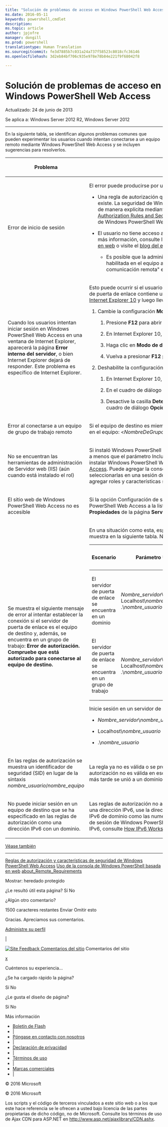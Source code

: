 ```yaml
---
title: "Solución de problemas de acceso en Windows PowerShell Web Access"
ms.date: 2016-05-11
keywords: powershell,cmdlet
description: 
ms.topic: article
author: jpjofre
manager: dongill
ms.prod: powershell
translationtype: Human Translation
ms.sourcegitcommit: fe3d7885b7c031a24a737f58523c8018cfc36146
ms.openlocfilehash: 3d2eb84bf706c935e978e78b84e221f9f68042f8

---
```


#  Solución de problemas de acceso en Windows PowerShell Web Access

Actualizado: 24 de junio de 2013

Se aplica a: Windows Server 2012 R2, Windows Server 2012

<a href="" id="BKMK_trouble"></a>

------------------------------------------------------------------------

En la siguiente tabla, se identifican algunos problemas comunes que pueden experimentar los usuarios cuando intentan conectarse a un equipo remoto mediante Windows PowerShell Web Access y se incluyen sugerencias para resolverlos.

<table>
<colgroup>
<col width="50%" />
<col width="50%" />
</colgroup>
<thead>
<tr class="header">
<th><p>Problema</p></th>
<th><p>Causa y solución posibles</p></th>
</tr>
</thead>
<tbody>
<tr class="odd">
<td><p>Error de inicio de sesión</p></td>
<td><p>El error puede producirse por uno de los siguientes motivos.</p>
<ul>
<li><p>Una regla de autorización que concede al usuario acceso al equipo, o a una configuración de sesión específica en un equipo remoto, no existe. La seguridad de Windows PowerShell Web Access es restrictiva. Se debe conceder a los usuarios acceso a los equipos remotos de manera explícita mediante reglas de autorización. Para más información sobre la creación de reglas de autorización, consulte <a href="https://technet.microsoft.com/en-us/library/dn282394(v=ws.11).aspx">Authorization Rules and Security Features of Windows PowerShell Web Access</a> (Reglas de autorización y características de seguridad de Windows PowerShell Web Access) en esta guía.</p></li>
<li><p>El usuario no tiene acceso autorizado al equipo de destino. Este se determina mediante listas de control de acceso (ACL). Para obtener más información, consulte Inicio de sesión en Windows PowerShell Web Access en <a href="https://technet.microsoft.com/en-us/library/hh831417(v=ws.11).aspx">Uso de la consola de Windows PowerShell basada en web</a> o visite el <a href="https://msdn.microsoft.com/library/windows/desktop/ee706585.aspx">blog del equipo de Windows PowerShell</a>.</p>
<ul>
<li><p>Es posible que la administración remota de Windows PowerShell no esté habilitada en el equipo de destino. Compruebe que esté habilitada en el equipo al que intenta conectarse el usuario. Para más información, consulte "Cómo configurar el equipo para la comunicación remota" en <a href="https://technet.microsoft.com/library/dd315349.aspx">about_Remote_Requirements</a> en los temas de Ayuda conceptual de Windows PowerShell.</p></li>
</ul></li>
</ul></td>
</tr>
<tr class="even">
<td><p>Cuando los usuarios intentan iniciar sesión en Windows PowerShell Web Access en una ventana de Internet Explorer, aparecerá la página <strong>Error interno del servidor</strong>, o bien Internet Explorer dejará de responder. Este problema es específico de Internet Explorer.</p></td>
<td><p>Esto puede ocurrir si el usuario ha iniciado sesión con un nombre de dominio que contiene caracteres en chino o si el nombre del servidor de puerta de enlace contiene uno o más caracteres en este idioma. Para solucionar este problema, el usuario debe <a href="http://ie.microsoft.com/testdrive/info/downloads/Default.html">instalar y ejecutar Internet Explorer 10</a> y luego llevar a cabo los siguientes pasos.</p>
<ol>
<li><p>Cambie la configuración <strong>Modo de documento</strong> de Internet Explorer a <strong>Estándar de IE10</strong>.</p>
<ol>
<li><p>Presione <strong>F12</strong> para abrir la consola Herramientas de desarrollo.</p></li>
<li><p>En Internet Explorer 10, haga clic en <strong>Modo de explorador</strong> y, luego, seleccione <strong>Internet Explorer 10</strong>.</p></li>
<li><p>Haga clic en <strong>Modo de documento</strong> y, luego, en <strong>Estándar de IE10</strong>.</p></li>
<li><p>Vuelva a presionar <strong>F12</strong> para cerrar la consola Herramientas de desarrollo.</p></li>
</ol></li>
<li><p>Deshabilite la configuración automática de servidor proxy.</p>
<ol>
<li><p>En Internet Explorer 10, haga clic en <strong>Herramientas</strong> y, luego, en <strong>Opciones de Internet</strong>.</p></li>
<li><p>En el cuadro de diálogo <strong>Opciones de Internet</strong>, en la pestaña <strong>Conexiones</strong>, haga clic en <strong>Configuración de LAN</strong>.</p></li>
<li><p>Desactive la casilla <strong>Detectar la configuración automáticamente</strong>. Haga clic en<strong>Aceptar</strong> y, de nuevo, en <strong>Aceptar</strong> para cerrar el cuadro de diálogo <strong>Opciones de Internet</strong>.</p></li>
</ol></li>
</ol></td>
</tr>
<tr class="odd">
<td><p>Error al conectarse a un equipo de grupo de trabajo remoto</p></td>
<td><p>Si el equipo de destino es miembro de un grupo de trabajo, use la siguiente sintaxis para especificar su nombre de usuario e iniciar sesión en el equipo: &lt;<em>NombreDeGrupoDeTrabajo</em>&gt;\&lt;<em>NombreDeUsuario</em>&gt;</p></td>
</tr>
<tr class="even">
<td><p>No se encuentran las herramientas de administración de Servidor web (IIS) (aún cuando está instalado el rol)</p></td>
<td><p>Si instaló Windows PowerShell Web Access mediante el cmdlet <span class="code">Install-WindowsFeature</span>, las herramientas de administración no se instalan, a menos que el parámetro <span class="code">IncludeManagementTools</span> se agregue al cmdlet. Para ver un ejemplo, consulte el procedimiento sobre cómo instalar Windows PowerShell Web Access mediante cmdlets de Windows PowerShell en <a href="https://technet.microsoft.com/en-us/library/hh831611(v=ws.11).aspx">Instalación y uso de Windows PowerShell Web Access</a>. Puede agregar la consola del Administrador de IIS y otras herramientas de administración de IIS que necesite; para ello, debe seleccionarlas en una sesión del Asistente para agregar roles y características destinada al servidor de puerta de enlace. El Asistente para agregar roles y características se abre en el Administrador del servidor.</p></td>
</tr>
<tr class="odd">
<td><p>El sitio web de Windows PowerShell Web Access no es accesible</p></td>
<td><p>Si la opción Configuración de seguridad mejorada está habilitada en Internet Explorer (IE ESC), puede agregar el sitio web de Windows PowerShell Web Access a la lista de sitios de confianza, o bien puede deshabilitar IE ESC. Puede deshabilitar IE ESC en el icono <strong>Propiedades</strong> de la página <strong>Servidor Local</strong> en el Administrador del servidor.</p></td>
</tr>
<tr class="even">
<td><p>Se muestra el siguiente mensaje de error al intentar establecer la conexión si el servidor de puerta de enlace es el equipo de destino y, además, se encuentra en un grupo de trabajo: <strong>Error de autorización. Compruebe que está autorizado para conectarse al equipo de destino.</strong></p></td>
<td><p>En una situación como esta, especifique el nombre de usuario, el nombre de equipo y el nombre del grupo de usuarios, tal como se muestra en la siguiente tabla. No use un punto (.) solo para representar el nombre de equipo.</p>
<div>
<table>
<colgroup>
<col width="20%" />
<col width="20%" />
<col width="20%" />
<col width="20%" />
<col width="20%" />
</colgroup>
<thead>
<tr class="header">
<th><p>Escenario</p></th>
<th><p>Parámetro UserName</p></th>
<th><p>Parámetro UserGroup</p></th>
<th><p>Parámetro ComputerName</p></th>
<th><p>Parámetro ComputerGroup</p></th>
</tr>
</thead>
<tbody>
<tr class="odd">
<td><p>El servidor de puerta de enlace se encuentra en un dominio</p></td>
<td><p><em>Nombre_servidor</em>\<em>nombre_usuario</em>, Localhost\<em>nombre_usuario</em> o .\<em>nombre_usuario</em></p></td>
<td><p><em>Nombre_servidor</em>\<em>grupo_usuarios</em>, Localhost\<em>grupo_usuarios</em> o .\<em>grupo_usuarios</em></p></td>
<td><p>Nombre completo del servidor de puerta de enlace o localhost</p></td>
<td><p><em>Nombre_servidor</em>\<em>grupo_equipos</em>, Localhost\<em>grupo_equipos</em> o .\<em>grupo_equipos</em></p></td>
</tr>
<tr class="even">
<td><p>El servidor de puerta de enlace se encuentra en un grupo de trabajo</p></td>
<td><p><em>Nombre_servidor</em>\<em>nombre_usuario</em>, Localhost\<em>nombre_usuario</em> o .\<em>nombre_usuario</em></p></td>
<td><p><em>Nombre_servidor</em>\<em>grupo_usuarios</em>, Localhost\<em>grupo_usuarios</em> o .\<em>grupo_usuarios</em></p></td>
<td><p>Nombre del servidor</p></td>
<td><p><em>Nombre_servidor</em>\<em>grupo_equipos</em>, Localhost\<em>grupo_equipos</em> o .\<em>grupo_equipos</em></p></td>
</tr>
</tbody>
</table>
</div>
<p>Inicie sesión en un servidor de puerta de enlace como equipo de destino con credenciales que tengan uno de los siguientes formatos.</p>
<ul>
<li><p><em>Nombre_servidor</em>\<em>nombre_usuario</em></p></li>
<li><p>Localhost\<em>nombre_usuario</em></p></li>
<li><p>.\<em>nombre_usuario</em></p></li>
</ul></td>
</tr>
<tr class="odd">
<td><p>En las reglas de autorización se muestra un identificador de seguridad (SID) en lugar de la sintaxis <em>nombre_usuario</em>/<em>nombre_equipo</em> </p></td>
<td><p>La regla ya no es válida o se produjo un error en la consulta de Servicios de dominio de Active Directory. Por lo general, una regla de autorización no es válida en escenarios donde el servidor de puerta de enlace en algún momento perteneció a un grupo de trabajo, pero más tarde se unió a un dominio.</p></td>
</tr>
<tr class="even">
<td><p>No puede iniciar sesión en un equipo de destino que se ha especificado en las reglas de autorización como una dirección IPv6 con un dominio.</p></td>
<td><p>Las reglas de autorización no admiten direcciones IPv6 en forma de nombre de dominio. Para especificar un equipo de destino mediante una dirección IPv6, use la dirección IPv6 original (que contiene caracteres de dos puntos) en la regla de autorización. Tanto las direcciones IPv6 de dominio como las numéricas (con caracteres de dos puntos) se admiten como nombre del equipo de destino en la página de inicio de sesión de Windows PowerShell Web Access, pero no en las reglas de autorización. Para obtener más información sobre las direcciones IPv6, consulte <a href="https://technet.microsoft.com/library/cc781672.aspx">How IPv6 Works</a> (Funcionamiento de IPv6).</p></td>
</tr>
</tbody>
</table>

<a href="javascript:void(0)" class="LW_CollapsibleArea_TitleAhref" title="Collapse"><span class="cl_CollapsibleArea_expanding LW_CollapsibleArea_Img"></span><span class="LW_CollapsibleArea_Title">Véase también</span></a>
<a href="/en-us/library/dn282395(v=ws.11).aspx#Anchor_1" class="LW_CollapsibleArea_Anchor_Img" title="Right-click to copy and share the link for this section"></a>

------------------------------------------------------------------------

[Reglas de autorización y características de seguridad de Windows PowerShell Web Access](https://technet.microsoft.com/en-us/library/dn282394(v=ws.11).aspx)
[Uso de la consola de Windows PowerShell basada en web](https://technet.microsoft.com/en-us/library/hh831417(v=ws.11).aspx)
[about\_Remote\_Requirements](https://technet.microsoft.com/library/dd315349.aspx)

<span>Mostrar:</span> heredado protegido

<span class="stdr-votetitle">¿Le resultó útil esta página?</span>
Sí No

¿Algún otro comentario?

<span class="stdr-count"><span class="stdr-charcnt">1500</span> caracteres restantes</span> Enviar Omitir esto

<span class="stdr-thankyou">Gracias.</span> <span class="stdr-appreciate">Apreciamos sus comentarios.</span>

[Administre su perfil](https://social.technet.microsoft.com/profile)

|

<a href="javascript:void(0)" id="SiteFeedbackLinkOpener"><span id="FeedbackButton" class="FeedbackButton clip20x21"> <img src="https://i-technet.sec.s-msft.com/Areas/Epx/Content/Images/ImageSprite.png?v=635975720914499532" alt="Site Feedback" id="feedBackImg" class="cl_footer_feedback_icon" /> </span> Comentarios del sitio</a> Comentarios del sitio

<a href="javascript:void(0)" id="SiteFeedbackLinkCloser">x</a>

Cuéntenos su experiencia...

¿Se ha cargado rápido la página?

<span> Sí<span> </span></span> <span> No<span> </span></span>

¿Le gusta el diseño de página?

<span> Sí<span> </span></span> <span> No<span> </span></span>

Más información

-   [Boletín de Flash](https://technet.microsoft.com/cc543196.aspx)
-   |
-   [Póngase en contacto con nosotros](https://technet.microsoft.com/cc512759.aspx)
-   |
-   [Declaración de privacidad](https://privacy.microsoft.com/privacystatement)
-   |
-   [Términos de uso](https://technet.microsoft.com/cc300389.aspx)
-   |
-   [Marcas comerciales](https://www.microsoft.com/en-us/legal/intellectualproperty/Trademarks/)
-   |

© 2016 Microsoft

© 2016 Microsoft

Los scripts y el código de terceros vinculados a este sitio web o a los que este hace referencia se le ofrecen a usted bajo licencia de las partes propietarias de dicho código, no de Microsoft. Consulte los términos de uso de Ajax CDN para ASP.NET en http://www.asp.net/ajaxlibrary/CDN.ashx.
<img src="https://m.webtrends.com/dcsjwb9vb00000c932fd0rjc7_5p3t/njs.gif?dcsuri=/nojavascript&amp;WT.js=No" alt="DCSIMG" id="Img1" width="1" height="1" />




<!--HONumber=Oct16_HO2-->


